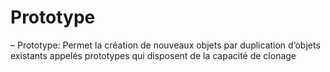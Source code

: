 # Prototype

– Prototype:
Permet la création de nouveaux objets par duplication d’objets existants appelés prototypes qui disposent de la capacité de clonage
